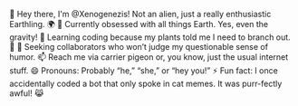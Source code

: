 👋 Hey there, I'm @Xenogenezis! Not an alien, just a really enthusiastic Earthling. 🌍
👀 Currently obsessed with all things Earth. Yes, even the gravity!
🌱 Learning coding because my plants told me I need to branch out. 🌿
💞️ Seeking collaborators who won’t judge my questionable sense of humor.
📫 Reach me via carrier pigeon or, you know, just the usual internet stuff.
😄 Pronouns: Probably “he,” “she,” or “hey you!”
⚡ Fun fact: I once accidentally coded a bot that only spoke in cat memes. It was purr-fectly awful! 😹

<!---
Xenogenezis/Xenogenezis is a ✨ special ✨ repository because its `README.md` (this file) appears on your GitHub profile.
You can click the Preview link to take a look at your changes.
--->

